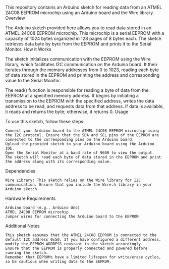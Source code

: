This repository contains an Arduino sketch for reading data from an ATMEL 24C08 EEPROM microchip using an Arduino board and the Wire library.
Overview

The Arduino sketch provided here allows you to read data stored in an ATMEL 24C08 EEPROM microchip. This microchip is a serial EEPROM with a capacity of 1024 bytes organized in 128 pages of 8 bytes each. The sketch retrieves data byte by byte from the EEPROM and prints it to the Serial Monitor.
How it Works

The sketch initializes communication with the EEPROM using the Wire library, which facilitates I2C communication on the Arduino board. It then iterates through the memory addresses from 0 to 1023, reading each byte of data stored in the EEPROM and printing the address and corresponding value to the Serial Monitor.

The read() function is responsible for reading a byte of data from the EEPROM at a specified memory address. It begins by initiating a transmission to the EEPROM with the specified address, writes the data address to be read, and requests data from that address. If data is available, it reads and returns the byte; otherwise, it returns 0.
Usage

To use this sketch, follow these steps:

    Connect your Arduino board to the ATMEL 24C08 EEPROM microchip using the I2C protocol. Ensure that the SDA and SCL pins of the EEPROM are connected to the corresponding pins on the Arduino board.
    Upload the provided sketch to your Arduino board using the Arduino IDE.
    Open the Serial Monitor at a baud rate of 9600 to view the output.
    The sketch will read each byte of data stored in the EEPROM and print the address along with its corresponding value.

Dependencies

    Wire Library: This sketch relies on the Wire library for I2C communication. Ensure that you include the Wire.h library in your Arduino sketch.

Hardware Requirements

    Arduino board (e.g., Arduino Uno)
    ATMEL 24C08 EEPROM microchip
    Jumper wires for connecting the Arduino board to the EEPROM

Additional Notes

    This sketch assumes that the ATMEL 24C08 EEPROM is connected to the default I2C address 0x50. If you have configured a different address, modify the EEPROM_ADDRESS constant in the sketch accordingly.
    Ensure that the EEPROM is properly connected and powered before running the sketch.
    Remember that EEPROMs have a limited lifespan for write/erase cycles, so be cautious when writing data to the EEPROM.
